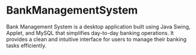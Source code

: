 # BankManagementSystem
Bank Management System is a desktop application built using Java Swing, Applet, and MySQL that simplifies day-to-day banking operations. It provides a clean and intuitive interface for users to manage their banking tasks efficiently.
